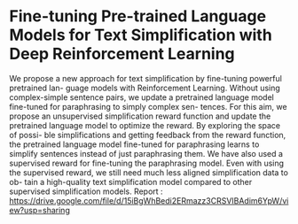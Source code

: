 # Fine-tuning Pre-trained Language Models for Text Simplification with Deep Reinforcement Learning


We propose a new approach for text simplification by fine-tuning powerful pretrained lan- guage models with Reinforcement Learning. Without using complex-simple sentence pairs, we update a pretrained language model fine-tuned for paraphrasing to simply complex sen- tences. For this aim, we propose an unsupervised simplification reward function and update the pretrained language model to optimize the reward. By exploring the space of possi- ble simplifications and getting feedback from the reward function, the pretrained language model fine-tuned for paraphrasing learns to simplify sentences instead of just paraphrasing them. We have also used a supervised reward for fine-tuning the paraphrasing model. Even with using the supervised reward, we still need much less aligned simplification data to ob- tain a high-quality text simplification model compared to other supervised simplification models.
Report : https://drive.google.com/file/d/15iBgWhBedi2ERmazz3CRSVIBAdim6YpW/view?usp=sharing
